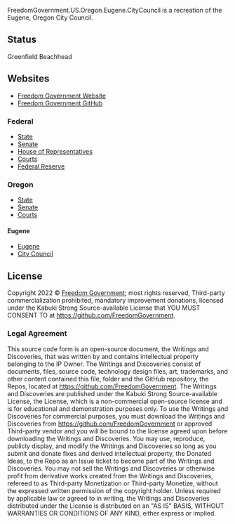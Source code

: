 FreedomGovernment.US.Oregon.Eugene.CityCouncil is a recreation of the Eugene, Oregon City Council.

## Status

Greenfield Beachhead

## Websites

* [Freedom Government Website](https://FreedomGovernment.github.io)
* [Freedom Government GitHub](https://github.com/FreedomGovernment)

### Federal

* [State](https://github.com/FreedomGovernment/FreedomGovernment.US)
* [Senate](https://github.com/FreedomGovernment/FreedomGovernment.US.Senate)
* [House of Representatives](https://github.com/FreedomGovernment/FreedomGovernment.US.House)
* [Courts](https://github.com/FreedomGovernment/FreedomGovernment.US.Courts)
* [Federal Reserve](https://github.com/FreedomGovernment/FreedomGovernment.US.FederalReserve)

### Oregon

* [State](https://github.com/FreedomGovernment/FreedomGovernment.US.Oregon)
* [Senate](https://github.com/FreedomGovernment/FreedomGovernment.US.Oregon.Senate)
* [Courts](https://github.com/FreedomGovernment/FreedomGovernment.US.Oregon.Courts)

#### Eugene

* [Eugene](https://github.com/FreedomGovernment/FreedomGovernment.US.Oregon.Eugene)
* [City Council](https://github.com/FreedomGovernment/FreedomGovernment.US.Oregon.Eugene.CityCouncil)

## License

Copyright 2022 © [Freedom Government](https://github.com/FreedomGovernment); most rights reserved, Third-party commercialization prohibited, mandatory improvement donations, licensed under the Kabuki Strong Source-available License that YOU MUST CONSENT TO at <https://github.com/FreedomGovernment>.

### Legal Agreement

This source code form is an open-source document, the Writings and Discoveries, that was written by and contains intellectual property belonging to the IP Owner. The Writings and Discoveries consist of documents, files, source code, technology design files, art, trademarks, and other content contained this file, folder and the GitHub repository, the Repos, located at <https://github.com/FreedomGovernment>. The Writings and Discoveries are published under the Kabuki Strong Source-available License, the License, which is a non-commercial open-source license and is for educational and demonstration purposes only. To use the Writings and Discoveries for commercial purposes, you must download the Writings and Discoveries from <https://github.com/FreedomGovernment> or approved Third-party vendor and you will be bound to the license agreed upon before downloading the Writings and Discoveries. You may use, reproduce, publicly display, and modify the Writings and Discoveries so long as you submit and donate fixes and derived intellectual property, the Donated Ideas, to the Repo as an Issue ticket to become part of the Writings and Discoveries. You may not sell the Writings and Discoveries or otherwise profit from derivative works created from the Writings and Discoveries, refereed to as Third-party Monetization or Third-party Monetize, without the expressed written permission of the copyright holder. Unless required by applicable law or agreed to in writing, the Writings and Discoveries distributed under the License is distributed on an "AS IS" BASIS, WITHOUT WARRANTIES OR CONDITIONS OF ANY KIND, either express or implied.
